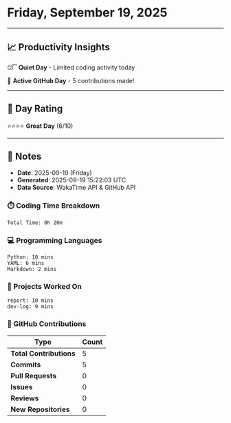 # Friday, September 19, 2025

---

## 📈 Productivity Insights

😴 **Quiet Day** - Limited coding activity today

🚀 **Active GitHub Day** - 5 contributions made!

---

## 🎯 Day Rating

⭐⭐⭐⭐ **Great Day** (6/10)

---

## 📝 Notes

- **Date**: 2025-09-19 (Friday)
- **Generated**: 2025-09-19 15:22:03 UTC
- **Data Source**: WakaTime API & GitHub API


### ⏱️ Coding Time Breakdown

```
Total Time: 0h 20m
```

### 💻 Programming Languages

```
Python: 10 mins
YAML: 6 mins
Markdown: 2 mins
```

### 📂 Projects Worked On

```
report: 10 mins
dev-log: 9 mins

```


### 🐙 GitHub Contributions

| Type | Count |
|------|-------|
| **Total Contributions** | 5 |
| **Commits** | 5 |
| **Pull Requests** | 0 |
| **Issues** | 0 |
| **Reviews** | 0 |
| **New Repositories** | 0 |

